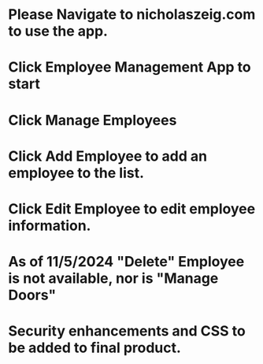 # Please Navigate to nicholaszeig.com to use the app.
# Click Employee Management App to start
# Click Manage Employees
# Click Add Employee to add an employee to the list.
# Click Edit Employee to edit employee information.
# As of 11/5/2024 "Delete" Employee is not available, nor is "Manage Doors"
# Security enhancements and CSS to be added to final product. 
